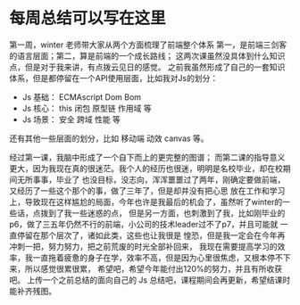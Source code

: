 # 每周总结可以写在这里

第一周，winter 老师带大家从两个方面梳理了前端整个体系
第一，是前端三剑客的语言层面；第二，算是前端的一个成长路线；
这两次课虽然没具体到什么知识点，但是对于我来讲，有点拨云见日的感觉。
之前我虽然形成了自己的一套知识体系，但是都停留在一个API使用层面，比如我对Js的划分：
- Js 基础： ECMAscript Dom Bom
- Js 核心： this 闭包 原型链 作用域 等
- Js 场景： 安全 跨域  性能 等

还有其他一些层面的划分，比如 移动端 动效 canvas 等。

经过第一课，我脑中形成了一个自下而上的更完整的图谱；
而第二课的指导意义更大，因为我现在真的很迷茫。我个人的经历也很迷，明明是名校毕业，却在校期间无所事事，毕业了
也没目标，没志向，浑浑噩噩过了两年，刚确定要做前端，又经历了一些这个那个的事，做了三年了，但是却并没有把心思
放在工作和学习上，导致现在这样尴尬的局面，今年也许是我最后的机会了，虽然听了winter的一些话，点拨到了我一些迷惑的点，
但是另一方面，也刺激到了我，比如刚毕业的p6，做了三五年仍然不行的前端，小公司的技术leader过不了p7，并且可能就
一直停留在那个层次了，诸如此类，这些也让我很是 惶恐，但是我一定会在今年再冲刺一把，努力努力，把之前荒废的时光全部补回来，
我现在需要提高学习的效率，我一直拖着疲惫的身子在学，效率不高，但是因为心里很焦虑，又根本停不下来，所以感觉很累很累，
希望吧，希望今年能付出120%的努力，并且有所收获吧。
上传一个之前总结的面向自己的 Js 总结吧，课程期间会再更新，希望结课时能补齐残图。 

